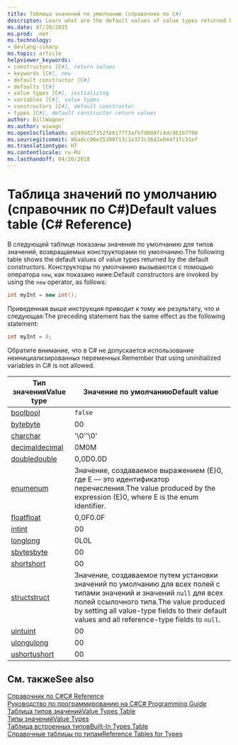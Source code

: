 ```yaml
---
title: Таблица значений по умолчанию (справочник по C#)
descripton: Learn what are the default values of value types returned by the default constructors.
ms.date: 07/20/2015
ms.prod: .net
ms.technology:
- devlang-csharp
ms.topic: article
helpviewer_keywords:
- constructors [C#], return values
- keywords [C#], new
- default constructor [C#]
- defaults [C#]
- value types [C#], initializing
- variables [C#], value types
- constructors [C#], default constructor
- types [C#], default constructor return values
author: BillWagner
ms.author: wiwagn
ms.openlocfilehash: e249dd2f352fe6177f3afbfd089fc4dc9b1b7798
ms.sourcegitcommit: 86adcc06e35390f13c1e372c36d2e044f1fc31ef
ms.translationtype: HT
ms.contentlocale: ru-RU
ms.lasthandoff: 04/26/2018
---
```

# <a name="default-values-table-c-reference"></a><span data-ttu-id="bbae0-102">Таблица значений по умолчанию (справочник по C#)</span><span class="sxs-lookup"><span data-stu-id="bbae0-102">Default values table (C# Reference)</span></span>

<span data-ttu-id="bbae0-103">В следующей таблице показаны значения по умолчанию для типов значений, возвращаемых конструкторами по умолчанию.</span><span class="sxs-lookup"><span data-stu-id="bbae0-103">The following table shows the default values of value types returned by the default constructors.</span></span> <span data-ttu-id="bbae0-104">Конструкторы по умолчанию вызываются с помощью оператора `new`, как показано ниже:</span><span class="sxs-lookup"><span data-stu-id="bbae0-104">Default constructors are invoked by using the `new` operator, as follows:</span></span>

```csharp
int myInt = new int();
```

<span data-ttu-id="bbae0-105">Приведенная выше инструкция приводит к тому же результату, что и следующая:</span><span class="sxs-lookup"><span data-stu-id="bbae0-105">The preceding statement has the same effect as the following statement:</span></span>

```csharp
int myInt = 0;
```

<span data-ttu-id="bbae0-106">Обратите внимание, что в C# не допускается использование неинициализированных переменных.</span><span class="sxs-lookup"><span data-stu-id="bbae0-106">Remember that using uninitialized variables in C# is not allowed.</span></span>

|<span data-ttu-id="bbae0-107">Тип значения</span><span class="sxs-lookup"><span data-stu-id="bbae0-107">Value type</span></span>|<span data-ttu-id="bbae0-108">Значение по умолчанию</span><span class="sxs-lookup"><span data-stu-id="bbae0-108">Default value</span></span>|
|----------------|-------------------|
|[<span data-ttu-id="bbae0-109">bool</span><span class="sxs-lookup"><span data-stu-id="bbae0-109">bool</span></span>](bool.md)|`false`|
|[<span data-ttu-id="bbae0-110">byte</span><span class="sxs-lookup"><span data-stu-id="bbae0-110">byte</span></span>](byte.md)|<span data-ttu-id="bbae0-111">0</span><span class="sxs-lookup"><span data-stu-id="bbae0-111">0</span></span>|
|[<span data-ttu-id="bbae0-112">char</span><span class="sxs-lookup"><span data-stu-id="bbae0-112">char</span></span>](char.md)|<span data-ttu-id="bbae0-113">'\0'</span><span class="sxs-lookup"><span data-stu-id="bbae0-113">'\0'</span></span>|
|[<span data-ttu-id="bbae0-114">decimal</span><span class="sxs-lookup"><span data-stu-id="bbae0-114">decimal</span></span>](decimal.md)|<span data-ttu-id="bbae0-115">0M</span><span class="sxs-lookup"><span data-stu-id="bbae0-115">0M</span></span>|
|[<span data-ttu-id="bbae0-116">double</span><span class="sxs-lookup"><span data-stu-id="bbae0-116">double</span></span>](double.md)|<span data-ttu-id="bbae0-117">0,0D</span><span class="sxs-lookup"><span data-stu-id="bbae0-117">0.0D</span></span>|
|[<span data-ttu-id="bbae0-118">enum</span><span class="sxs-lookup"><span data-stu-id="bbae0-118">enum</span></span>](enum.md)|<span data-ttu-id="bbae0-119">Значение, создаваемое выражением (E)0, где E — это идентификатор перечисления.</span><span class="sxs-lookup"><span data-stu-id="bbae0-119">The value produced by the expression (E)0, where E is the enum identifier.</span></span>|
|[<span data-ttu-id="bbae0-120">float</span><span class="sxs-lookup"><span data-stu-id="bbae0-120">float</span></span>](float.md)|<span data-ttu-id="bbae0-121">0,0F</span><span class="sxs-lookup"><span data-stu-id="bbae0-121">0.0F</span></span>|
|[<span data-ttu-id="bbae0-122">int</span><span class="sxs-lookup"><span data-stu-id="bbae0-122">int</span></span>](int.md)|<span data-ttu-id="bbae0-123">0</span><span class="sxs-lookup"><span data-stu-id="bbae0-123">0</span></span>|
|[<span data-ttu-id="bbae0-124">long</span><span class="sxs-lookup"><span data-stu-id="bbae0-124">long</span></span>](long.md)|<span data-ttu-id="bbae0-125">0L</span><span class="sxs-lookup"><span data-stu-id="bbae0-125">0L</span></span>|
|[<span data-ttu-id="bbae0-126">sbyte</span><span class="sxs-lookup"><span data-stu-id="bbae0-126">sbyte</span></span>](sbyte.md)|<span data-ttu-id="bbae0-127">0</span><span class="sxs-lookup"><span data-stu-id="bbae0-127">0</span></span>|
|[<span data-ttu-id="bbae0-128">short</span><span class="sxs-lookup"><span data-stu-id="bbae0-128">short</span></span>](short.md)|<span data-ttu-id="bbae0-129">0</span><span class="sxs-lookup"><span data-stu-id="bbae0-129">0</span></span>|
|[<span data-ttu-id="bbae0-130">struct</span><span class="sxs-lookup"><span data-stu-id="bbae0-130">struct</span></span>](struct.md)|<span data-ttu-id="bbae0-131">Значение, создаваемое путем установки значений по умолчанию для всех полей с типами значений и значений `null` для всех полей ссылочного типа.</span><span class="sxs-lookup"><span data-stu-id="bbae0-131">The value produced by setting all value-type fields to their default values and all reference-type fields to `null`.</span></span>|
|[<span data-ttu-id="bbae0-132">uint</span><span class="sxs-lookup"><span data-stu-id="bbae0-132">uint</span></span>](uint.md)|<span data-ttu-id="bbae0-133">0</span><span class="sxs-lookup"><span data-stu-id="bbae0-133">0</span></span>|
|[<span data-ttu-id="bbae0-134">ulong</span><span class="sxs-lookup"><span data-stu-id="bbae0-134">ulong</span></span>](ulong.md)|<span data-ttu-id="bbae0-135">0</span><span class="sxs-lookup"><span data-stu-id="bbae0-135">0</span></span>|
|[<span data-ttu-id="bbae0-136">ushort</span><span class="sxs-lookup"><span data-stu-id="bbae0-136">ushort</span></span>](ushort.md)|<span data-ttu-id="bbae0-137">0</span><span class="sxs-lookup"><span data-stu-id="bbae0-137">0</span></span>|

## <a name="see-also"></a><span data-ttu-id="bbae0-138">См. также</span><span class="sxs-lookup"><span data-stu-id="bbae0-138">See also</span></span>
 [<span data-ttu-id="bbae0-139">Справочник по C#</span><span class="sxs-lookup"><span data-stu-id="bbae0-139">C# Reference</span></span>](../index.md)  
 [<span data-ttu-id="bbae0-140">Руководство по программированию на C#</span><span class="sxs-lookup"><span data-stu-id="bbae0-140">C# Programming Guide</span></span>](../../programming-guide/index.md)  
 [<span data-ttu-id="bbae0-141">Таблица типов значений</span><span class="sxs-lookup"><span data-stu-id="bbae0-141">Value Types Table</span></span>](value-types-table.md)  
 [<span data-ttu-id="bbae0-142">Типы значений</span><span class="sxs-lookup"><span data-stu-id="bbae0-142">Value Types</span></span>](value-types.md)  
 [<span data-ttu-id="bbae0-143">Таблица встроенных типов</span><span class="sxs-lookup"><span data-stu-id="bbae0-143">Built-In Types Table</span></span>](built-in-types-table.md)  
 [<span data-ttu-id="bbae0-144">Справочные таблицы по типам</span><span class="sxs-lookup"><span data-stu-id="bbae0-144">Reference Tables for Types</span></span>](reference-tables-for-types.md)

